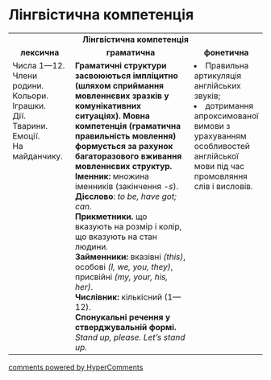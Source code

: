 <div id="hypercomments_widget" class="js-hypercomments-widget invisible"></div>

# Лінгвістична компетенція

<table>
  <tr>
    <td align="center" colspan="3"><b>Лінгвістична компетенція</b></td>
  </tr>
            <tr>
                <td align="center"><b>лексична</b></td>
                <td align="center"><b>граматична</b></td>
                <td align="center"><b>фонетична</b></td>
            </tr>
            <tr>
                <td width="25%" style="vertical-align:top !important;">
Числа 1—12. <br>
Члени родини. <br>
Кольори. <br>
Іграшки. <br>
Дії. <br>
Тварини. <br>
Емоції. <br>
На майданчику.</td>
                <td width="50%" style="vertical-align:top !important;">
                <b>Граматичні структури засвоюються імпліцитно (шляхом сприймання  мовленнєвих зразків у комунікативних ситуаціях). Мовна компетенція (граматична правильність мовлення) формується за рахунок багаторазового вживання  мовленнєвих структур. </b><br>
                <b>Іменник:</b>
                множина іменників (закінчення <i>-s</i>).<br>
                <b>Дієслово</b>: <i>to be, have got; can.</i><br>
                <b>Прикметники.</b> що вказують на розмір і колір, що вказують на стан людини.<br>
                <b>Займенники:</b> вказівні <i>(this)</i>, особові <i>(I, we, you, they)</i>, присвійні <i>(my, your, his, her)</i>.<br>
                <b>Числівник:</b> кількісний (1—12).<br>
                <b>Спонукальні речення у стверджувальній формі.</b> <i>Stand up, please. Let’s  stand up.</i></td>
                <td width="25%" style="vertical-align:top !important;">
                <li>Правильна артикуляція англійських звуків;</li>
                <li>дотримання апроксимованої вимови з урахуванням особливостей англійської мови під час промовляння слів і висловів.</li></td>
            </tr>
</table>

<div class="js-hypercomments-container">
    <a href="http://hypercomments.com" class="hc-link" title="comments widget">comments powered by HyperComments</a>
</div>
